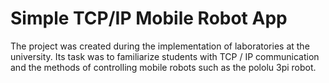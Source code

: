 
# Simple TCP/IP Mobile Robot App

The project was created during the implementation of laboratories at the university. Its task was to familiarize students with TCP / IP communication and the methods of controlling mobile robots such as the pololu 3pi robot.

